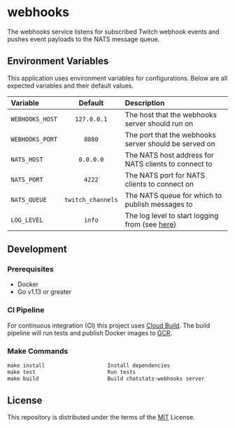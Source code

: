# webhooks

The webhooks service listens for subscribed Twitch webhook events and
pushes event payloads to the NATS message queue.

## Environment Variables

This application uses environment variables for configurations.
Below are all expected variables and their default values.

| Variable | Default | Description |
|:---------|:-------:|:------------|
| `WEBHOOKS_HOST` | `127.0.0.1` | The host that the  webhooks server should run on |
| `WEBHOOKS_PORT` | `8080` | The port that the webhooks server should be served on |
| `NATS_HOST` | `0.0.0.0` | The NATS host address for NATS clients to connect to |
| `NATS_PORT` | `4222` | The NATS port for NATS clients to connect on |
| `NATS_QUEUE` | `twitch_channels` | The NATS queue for which to publish messages to |
| `LOG_LEVEL` | `info` | The log level to start logging from (see [here](https://github.com/chatstatz/logger)) |

## Development

### Prerequisites

- Docker
- Go v1.13 or greater

### CI Pipeline

For continuous integration (CI) this project uses [Cloud Build](https://cloud.google.com/cloud-build/).
The build pipeline will run tests and publish Docker images to [GCR](https://cloud.google.com/container-registry/).

### Make Commands

```txt
make install                    Install dependencies
make test                       Run tests
make build                      Build chatstatz-webhooks server
```

## License

This repository is distributed under the terms of the [MIT](LICENSE) License.
